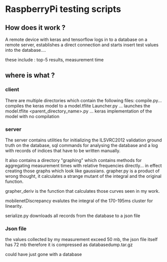 # RaspberryPi testing scripts
## How does it work ?
A remote device with keras and tensorflow logs in to a database on a remote server, establishes
a direct connection  and starts insert test values into the database....


these include : top-5 results, measurement time

## where is what ?

### client

There are multiple directories which contain the following files:
compile.py... compiles the keras model to a model.tflite
Launcher.py ... launches the model.tflite
<parent_directory_name>.py ... keras implementation of the model with no compilation

### server

The server contains utilities for initializing the ILSVRC2012 validation ground truth on the database, sql commands for analysing the database and a log with records of indices that have
to be written manually.

It also contains a directory "graphing" which contains methods for aggregating measurement times with relative frequencies directly... in effect creating those graphs which look
like gaussians. grapher.py is a product of wrong thought, it calculates a strange mutant
of the integral and the original function.

grapher_deriv is the function that calculates those curves seen in my work.

mobilenetDiscrepancy evalutes the integral of the 170-195ms cluster for linearity.

serialize.py downloads all records from the database to a json file

###  Json file

the values collected by my measurement exceed 50 mb, the json file itself has 72 mb  therefore it is compressed as databasedump.tar.gz

could have just gone with a database 





